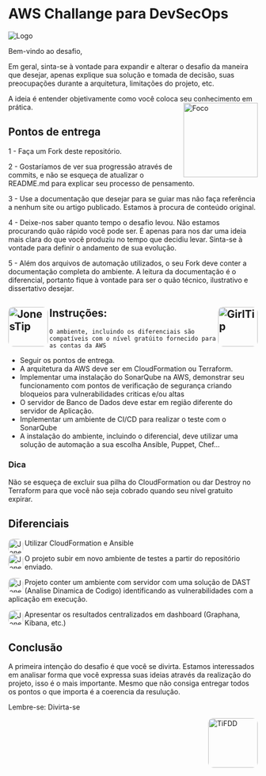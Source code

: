 # AWS Challange para DevSecOps
![Logo](https://github.com/LucasBello/aws-challange-devsecops/blob/main/srcimg/folder.png?raw=true)

Bem-vindo ao desafio, 

Em geral, sinta-se à vontade para expandir e alterar o desafio da maneira que desejar, apenas explique sua solução e tomada de decisão, suas preocupações durante a arquitetura, limitações do projeto, etc.

A ideia é entender objetivamente como você coloca seu conhecimento em prática.
<img align="right" alt="Foco" height="150" style="border-radius:0px;" src="https://github.com/LucasBello/aws-challange-devsecops/blob/main/srcimg/focus.gif?raw=true">
## Pontos de entrega
1 - Faça um Fork deste repositório.

2 - Gostaríamos de ver sua progressão através de commits, e não se esqueça de atualizar o README.md para explicar seu processo de pensamento.

3 - Use a documentação que desejar para se guiar mas não faça referência a nenhum site ou artigo publicado. Estamos à procura de conteúdo original.

4 - Deixe-nos saber quanto tempo o desafio levou. Não estamos procurando quão rápido você pode ser. É apenas para nos dar uma ideia mais clara do que você produziu no tempo que decidiu levar. Sinta-se à vontade para definir o andamento de sua evolução.

5 - Além dos arquivos de automação utilizados, o seu Fork deve conter a documentação completa do ambiente. A leitura da documentação é o diferencial, portanto fique à vontade para ser o quão técnico, ilustrativo e dissertativo desejar.


## Instruções:<img align="left" alt="JonesTip" height="80" style="border-radius:10px;" src="https://github.com/LucasBello/aws-challange-devsecops/blob/main/srcimg/JonesTip.gif?raw=true"> <img align="right" alt="GirlTip" height="80" style="border-radius:10px;" src="https://github.com/LucasBello/aws-challange-devsecops/blob/main/srcimg/GirlTip.gif?raw=true">
`O ambiente, incluindo os diferenciais são compatíveis com o nível gratúito fornecido para as contas da AWS`
 - Seguir os pontos de entrega.
 - A arquitetura da AWS deve ser em CloudFormation ou Terraform.
 - Implementar uma instalação do SonarQube na AWS, demonstrar seu funcionamento com pontos de verificação de segurança criando bloqueios para vulnerabilidades criticas e/ou altas
 - O servidor de Banco de Dados deve estar em região diferente do servidor de Aplicação.
 - Implementar um ambiente de CI/CD para realizar o teste com o SonarQube
 - A instalação do ambiente, incluindo o diferencial, deve utilizar uma solução de automação a sua escolha Ansible, Puppet, Chef... 


### Dica
Não se esqueça de excluir sua pilha do CloudFormation ou dar Destroy no Terraform para que você não seja cobrado quando seu nível gratuito expirar.

## Diferenciais
 <img align="left" alt="JonesTip" height="30" style="border-radius:10px;" src="https://github.com/LucasBello/aws-challange-devsecops/blob/main/srcimg/ball.gif?raw=true"> Utilizar CloudFormation e Ansible
 
  <img align="left" alt="JonesTip" height="30" style="border-radius:10px;" src="https://github.com/LucasBello/aws-challange-devsecops/blob/main/srcimg/ander.gif?raw=true"> O projeto subir em novo ambiente de testes a partir do repositório enviado.
  
   <img align="left" alt="JonesTip" height="30" style="border-radius:10px;" src="https://github.com/LucasBello/aws-challange-devsecops/blob/main/srcimg/meleon.gif?raw=true"> Projeto conter um ambiente com servidor com uma solução de DAST (Analise Dinamica de Codigo) identificando as vulnerabilidades com a aplicação em execução.
   
 <img align="left" alt="JonesTip" height="30" style="border-radius:10px;" src="https://github.com/LucasBello/aws-challange-devsecops/blob/main/srcimg/izard.gif?raw=true"> Apresentar os resultados centralizados em dashboard (Graphana, Kibana, etc.)

## Conclusão
A primeira intenção do desafio é que você se divirta. Estamos interessados em analisar forma que você expressa suas ideias através da realização do projeto, isso é o mais importante. Mesmo que não consiga entregar todos os pontos o que importa é a coerencia da resulução.

Lembre-se:
Divirta-se

<img align="right" alt="TiFDD" height="100" style="border-radius:10px;" src="https://github.com/LucasBello/aws-challange-devsecops/blob/main/srcimg/tiF.gif?raw=true">

